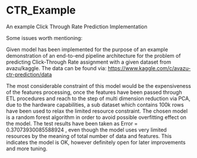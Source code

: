 # CTR_Example
An example Click Through Rate Prediction Implementation

Some issues worth mentioning:

Given model has been implemented for the purpose of an example demonstration of an end-to-end pipeline architecture for the problem of predicting Click-Through Rate assignment with a given dataset from avazu/kaggle. The data can be found via: https://www.kaggle.com/c/avazu-ctr-prediction/data 

The most considerable constraint of this model would be the expensiveness of the features processing, once the features have been passed through ETL procedures and reach to the step of multi dimension reduction via PCA, due to the hardware capabilities, a sub dataset which contains 100k rows have been used to relax the limited resource constraint. The chosen model is a random forest algorithm in order to avoid possible overfitting effect on the model. The test results have been taken as Error = 0.37073930085588924 , even though the model uses very limited resources by the meaning of total number of data and features. This indicates the model is OK, however definitely open for later improvements and more tuning.
